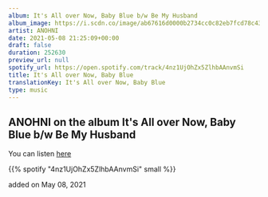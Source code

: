 ```yaml
---
album: It's All over Now, Baby Blue b/w Be My Husband
album_image: https://i.scdn.co/image/ab67616d0000b2734cc0c82eb7fcd78c43972c16
artist: ANOHNI
date: 2021-05-08 21:25:09+00:00
draft: false
duration: 252630
preview_url: null
spotify_url: https://open.spotify.com/track/4nz1UjOhZx5ZlhbAAnvmSi
title: It's All over Now, Baby Blue
translationKey: It's All over Now, Baby Blue
type: music
---
```


## ANOHNI on the album It's All over Now, Baby Blue b/w Be My Husband

You can listen [here](https://open.spotify.com/track/4nz1UjOhZx5ZlhbAAnvmSi)

{{% spotify "4nz1UjOhZx5ZlhbAAnvmSi" small %}}

added on May 08, 2021
